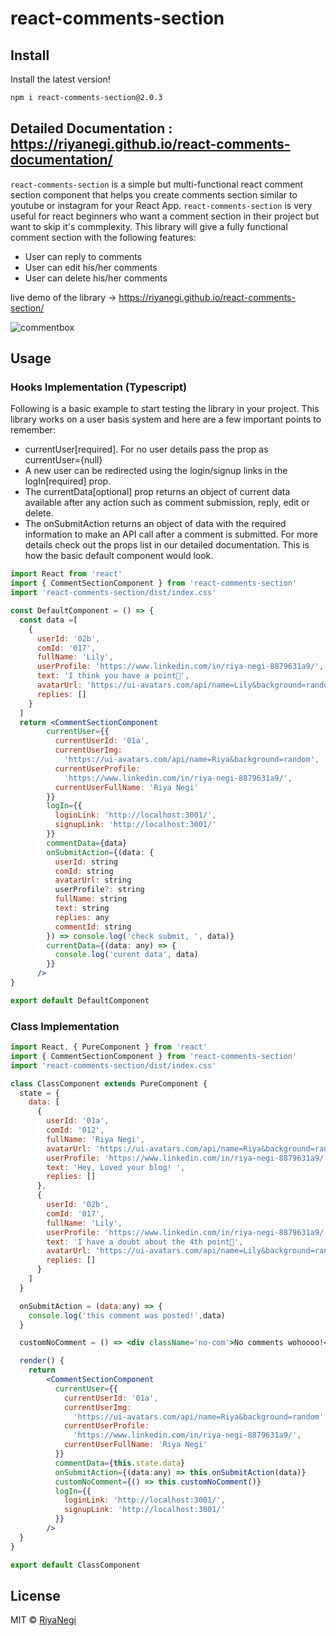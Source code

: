 # react-comments-section

## Install
Install the latest version!
```bash
npm i react-comments-section@2.0.3
```


## Detailed Documentation : https://riyanegi.github.io/react-comments-documentation/


`react-comments-section` is a simple but multi-functional react comment section component that helps you create comments section similar to youtube or instagram for your React App.
`react-comments-section` is very useful for react beginners who want a comment section in their project but want to skip it's commplexity. This library will give a fully functional comment section with the following features: 
  - User can reply to comments  
  - User can edit his/her comments
  - User can delete his/her comments

live demo of the library -> https://riyanegi.github.io/react-comments-section/

![commentbox](https://github.com/RiyaNegi/react-comments-section/blob/main/example/blob/default.png?raw=true)

## Usage

### Hooks Implementation (Typescript)
Following is a basic example to start testing the library in your project. This library works on a user basis
system and here are a few important points to remember:

- currentUser[required]. For no user details pass the prop as currentUser={null}
- A new user can be redirected using the login/signup links in the logIn[required] prop.
- The currentData[optional] prop returns an object of current data available after any action such as comment submission, reply, edit or delete.
- The onSubmitAction returns an object of data with the required information to make an API call after a comment is submitted.
For more details check out the props list in our detailed documentation.
This is how the basic default component would look.

```jsx
import React from 'react'
import { CommentSectionComponent } from 'react-comments-section'
import 'react-comments-section/dist/index.css'

const DefaultComponent = () => {
  const data =[
    {
      userId: '02b',
      comId: '017',
      fullName: 'Lily',
      userProfile: 'https://www.linkedin.com/in/riya-negi-8879631a9/',
      text: 'I think you have a point🤔',
      avatarUrl: 'https://ui-avatars.com/api/name=Lily&background=random',
      replies: []
    }
  ]
  return <CommentSectionComponent
        currentUser={{
          currentUserId: '01a',
          currentUserImg:
            'https://ui-avatars.com/api/name=Riya&background=random',
          currentUserProfile:
            'https://www.linkedin.com/in/riya-negi-8879631a9/',
          currentUserFullName: 'Riya Negi'
        }}
        logIn={{
          loginLink: 'http://localhost:3001/',
          signupLink: 'http://localhost:3001/'
        }}
        commentData={data}
        onSubmitAction={(data: {
          userId: string
          comId: string
          avatarUrl: string
          userProfile?: string
          fullName: string
          text: string
          replies: any
          commentId: string
        }) => console.log('check submit, ', data)}
        currentData={(data: any) => {
          console.log('curent data', data)
        }}
      />
}

export default DefaultComponent

```

### Class Implementation

```jsx
import React, { PureComponent } from 'react'
import { CommentSectionComponent } from 'react-comments-section'
import 'react-comments-section/dist/index.css'

class ClassComponent extends PureComponent {
  state = {
    data: [
      {
        userId: '01a',
        comId: '012',
        fullName: 'Riya Negi',
        avatarUrl: 'https://ui-avatars.com/api/name=Riya&background=random',
        userProfile: 'https://www.linkedin.com/in/riya-negi-8879631a9/',
        text: 'Hey, Loved your blog! ',
        replies: []
      },
      {
        userId: '02b',
        comId: '017',
        fullName: 'Lily',
        userProfile: 'https://www.linkedin.com/in/riya-negi-8879631a9/',
        text: 'I have a doubt about the 4th point🤔',
        avatarUrl: 'https://ui-avatars.com/api/name=Lily&background=random',
        replies: []
      }
    ]
  }

  onSubmitAction = (data:any) => {
    console.log('this comment was posted!',data)
  }

  customNoComment = () => <div className='no-com'>No comments wohoooo!</div>

  render() {
    return 
        <CommentSectionComponent
          currentUser={{
            currentUserId: '01a',
            currentUserImg:
              'https://ui-avatars.com/api/name=Riya&background=random',
            currentUserProfile:
              'https://www.linkedin.com/in/riya-negi-8879631a9/',
            currentUserFullName: 'Riya Negi'
          }}
          commentData={this.state.data}
          onSubmitAction={(data:any) => this.onSubmitAction(data)}
          customNoComment={() => this.customNoComment()}
          logIn={{
            loginLink: 'http://localhost:3001/',
            signupLink: 'http://localhost:3001/'
          }}
        />
  }
}

export default ClassComponent

```

## License

MIT © [RiyaNegi](https://github.com/RiyaNegi)
